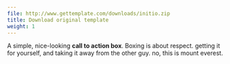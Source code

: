 ```yaml
---
file: http://www.gettemplate.com/downloads/initio.zip
title: Download original template
weight: 1
---
```


A simple, nice-looking **call to action box**. Boxing is about respect. getting it for yourself, and taking it away from the other guy. no, this is mount everest.
